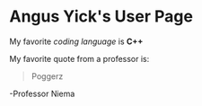 # Angus Yick's User Page
My favorite *coding language* is **C++**

My favorite quote from a professor is:
> Poggerz 

-Professor Niema
